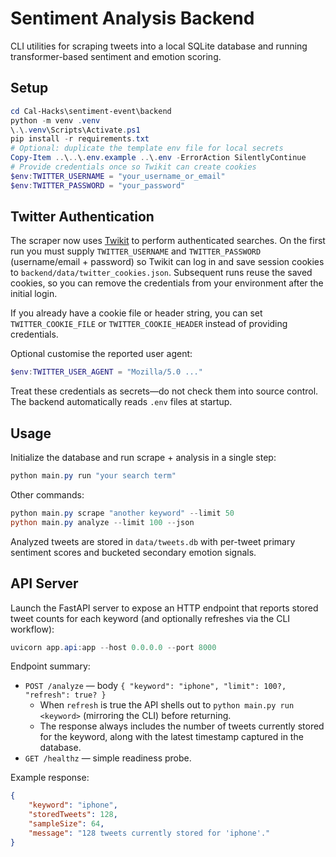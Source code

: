 # Sentiment Analysis Backend

CLI utilities for scraping tweets into a local SQLite database and running transformer-based sentiment and emotion scoring.

## Setup

```powershell
cd Cal-Hacks\sentiment-event\backend
python -m venv .venv
\.\.venv\Scripts\Activate.ps1
pip install -r requirements.txt
# Optional: duplicate the template env file for local secrets
Copy-Item ..\..\.env.example ..\.env -ErrorAction SilentlyContinue
# Provide credentials once so Twikit can create cookies
$env:TWITTER_USERNAME = "your_username_or_email"
$env:TWITTER_PASSWORD = "your_password"
```

## Twitter Authentication

The scraper now uses [Twikit](https://github.com/d60/twikit) to perform authenticated searches. On the first run you must supply `TWITTER_USERNAME` and `TWITTER_PASSWORD` (username/email + password) so Twikit can log in and save session cookies to `backend/data/twitter_cookies.json`. Subsequent runs reuse the saved cookies, so you can remove the credentials from your environment after the initial login.

If you already have a cookie file or header string, you can set `TWITTER_COOKIE_FILE` or `TWITTER_COOKIE_HEADER` instead of providing credentials.

Optional customise the reported user agent:

```powershell
$env:TWITTER_USER_AGENT = "Mozilla/5.0 ..."
```

Treat these credentials as secrets—do not check them into source control. The backend automatically reads `.env` files at startup.

## Usage

Initialize the database and run scrape + analysis in a single step:

```powershell
python main.py run "your search term"
```

Other commands:

```powershell
python main.py scrape "another keyword" --limit 50
python main.py analyze --limit 100 --json
```

Analyzed tweets are stored in `data/tweets.db` with per-tweet primary sentiment scores and bucketed secondary emotion signals.

## API Server

Launch the FastAPI server to expose an HTTP endpoint that reports stored tweet counts for each keyword (and optionally refreshes via the CLI workflow):

```powershell
uvicorn app.api:app --host 0.0.0.0 --port 8000
```

Endpoint summary:

- `POST /analyze` — body `{ "keyword": "iphone", "limit": 100?, "refresh": true? }`
	- When `refresh` is true the API shells out to `python main.py run <keyword>` (mirroring the CLI) before returning.
	- The response always includes the number of tweets currently stored for the keyword, along with the latest timestamp captured in the database.
- `GET /healthz` — simple readiness probe.

Example response:

```json
{
	"keyword": "iphone",
	"storedTweets": 128,
	"sampleSize": 64,
	"message": "128 tweets currently stored for 'iphone'."
}
```
